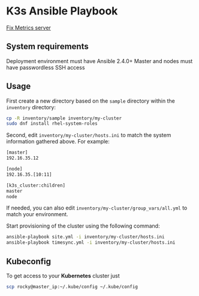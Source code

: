 # K3s Ansible Playbook

[Fix Metrics server](https://signoz.io/blog/kubernetes-metrics-server)

## System requirements

Deployment environment must have Ansible 2.4.0+
Master and nodes must have passwordless SSH access

## Usage

First create a new directory based on the `sample` directory within the `inventory` directory:

```bash
cp -R inventory/sample inventory/my-cluster
sudo dnf install rhel-system-roles
```

Second, edit `inventory/my-cluster/hosts.ini` to match the system information gathered above. For example:

```bash
[master]
192.16.35.12

[node]
192.16.35.[10:11]

[k3s_cluster:children]
master
node
```

If needed, you can also edit `inventory/my-cluster/group_vars/all.yml` to match your environment.

Start provisioning of the cluster using the following command:

```bash
ansible-playbook site.yml -i inventory/my-cluster/hosts.ini
ansible-playbook timesync.yml -i inventory/my-cluster/hosts.ini
```

## Kubeconfig

To get access to your **Kubernetes** cluster just

```bash
scp rocky@master_ip:~/.kube/config ~/.kube/config
```
